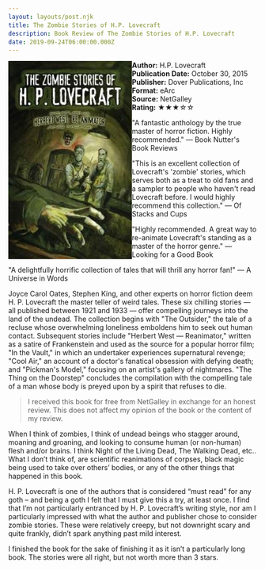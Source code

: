 ```yaml
---
layout: layouts/post.njk
title: The Zombie Stories of H.P. Lovecraft
description: Book Review of The Zombie Stories of H.P. Lovecraft
date: 2019-09-24T06:00:00.000Z
---
```

<section class="review__info">

<img loading="lazy" class="movie__poster" src="/static/images/book/zombiestories.webp" alt="Book Cover for The Zombie Stories of H.P. Lovecraft" width="250" height="400" align="left">

<b>Author:</b> H.P. Lovecraft\
<b>Publication Date:</b> October 30, 2015\
<b>Publisher:</b> Dover Publications, Inc\
<b>Format:</b> eArc\
<b>Source:</b> NetGalley\
<b>Rating:</b> &#9733;&#9733;&#9733;&#9734;&#9734;

<p class="review__description">"A fantastic anthology by the true master of horror fiction. Highly recommended." — Book Nutter's Book Reviews</p>

<p>"This is an excellent collection of Lovecraft's 'zombie' stories, which serves both as a treat to old fans and a sampler to people who haven't read Lovecraft before. I would highly recommend this collection." — Of Stacks and Cups</p>

<p>"Highly recommended. A great way to re-animate Lovecraft's standing as a master of the horror genre." — Looking for a Good Book </p>

<p>"A delightfully horrific collection of tales that will thrill any horror fan!" — A Universe in Words</p>

<p>Joyce Carol Oates, Stephen King, and other experts on horror fiction deem H. P. Lovecraft the master teller of weird tales. These six chilling stories ― all published between 1921 and 1933 ― offer compelling journeys into the land of the undead. The collection begins with "The Outsider," the tale of a recluse whose overwhelming loneliness emboldens him to seek out human contact. Subsequent stories include "Herbert West ― Reanimator," written as a satire of Frankenstein and used as the source for a popular horror film; "In the Vault," in which an undertaker experiences supernatural revenge; "Cool Air," an account of a doctor's fanatical obsession with defying death; and "Pickman's Model," focusing on an artist's gallery of nightmares. "The Thing on the Doorstep" concludes the compilation with the compelling tale of a man whose body is preyed upon by a spirit that refuses to die. </p>

</section>

> I received this book for free from NetGalley in exchange for an honest review. This does not affect my opinion of the book or the content of my review.

When I think of zombies, I think of undead beings who stagger around, moaning and groaning, and looking to consume human (or non-human) flesh and/or brains. I think Night of the Living Dead, The Walking Dead, etc.. What I don’t think of, are scientific reanimations of corpses, black magic being used to take over others’ bodies, or any of the other things that happened in this book.

H. P. Lovecraft is one of the authors that is considered “must read” for any goth – and being a goth I felt that I must give this a try, at least once. I find that I’m not particularly entranced by H. P. Lovecraft’s writing style, nor am I particularly impressed with what the author and publisher chose to consider zombie stories. These were relatively creepy, but not downright scary and quite frankly, didn’t spark anything past mild interest.

I finished the book for the sake of finishing it as it isn’t a particularly long book. The stories were all right, but not worth more than 3 stars.